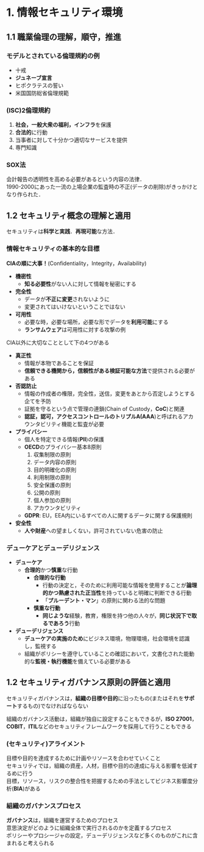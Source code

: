 # 1. 情報セキュリティ環境
## 1.1 職業倫理の理解，順守，推進
### モデルとされている倫理規約の例
- 十戒
- **ジュネーブ宣言**
- ヒポクラテスの誓い
- 米国国防総省倫理規範

### (ISC)2倫理規約
1. **社会，一般大衆の福利，インフラ**を保護
2. **合法的**に行動
3. 当事者に対して十分かつ適切なサービスを提供
4. 専門知識

### SOX法
会計報告の透明性を高める必要があるという内容の法律．<br>
1990-2000にあった一流の上場企業の監査時の不正(データの削除)がきっかけとなり作られた．

## 1.2 セキュリティ概念の理解と適用
セキュリティは**科学と実践**．**再現可能**な方法．
### 情報セキュリティの基本的な目標
**CIAの順に大事！**(Confidentiality，Integrity，Availability)
- **機密性**
  - **知る必要性**がない人に対して情報を秘密にする
- **完全性**
  - データが**不正に変更**されないように
  - 変更されてはいけないということではない
- **可用性**
  - 必要な時，必要な場所，必要な形でデータを**利用可能**にする
  - **ランサムウェア**は可用性に対する攻撃の例

CIA以外に大切なこととして下の4つがある
- **真正性**
  - 情報が本物であることを保証
  - **信頼できる機関から，信頼性がある検証可能な方法**で提供される必要がある
- **否認防止**
  - 情報の作成者の権限，完全性，送信，変更をあとから否定しようとする企てを予防
  - 証拠を守るという点で管理の連鎖(Chain of Custody，**CoC**)と関連
  - **認証，認可，アクセスコントロールのトリプルA(AAA**)と呼ばれるアカウンタビリティ機能と監査が必要
- **プライバシー**
  - 個人を特定できる情報(**PII**)の保護
  - **OECD**のプライバシー基本8原則
    1. 収集制限の原則
    2. データ内容の原則
    3. 目的明確化の原則
    4. 利用制限の原則
    5. 安全保護の原則
    6. 公開の原則
    7. 個人参加の原則
    8. アカウンタビリティ
  - **GDPR**: EU，EEA内にいるすべての人に関するデータに関する保護規則
- **安全性**
  - **人や財産**への望ましくない，許可されていない危害の防止

### デューケアとデューデリジェンス
- **デューケア**
  - **合理的**かつ**慎重**な行動
    - **合理的な行動**
      - 行動の決定と，そのために利用可能な情報を使用することが**論理的かつ熟慮された正当性**を持っていると明確に判断できる行動
      - 「**プルーデント・マン**」の原則に関わる法的な問題
    - **慎重な行動**
      - **同じような**経験，教育，権限を持つ他の人々が，**同じ状況下で取るであろう**行動
- **デューデリジェンス**
  - **デューケアの実施のため**にビジネス環境，物理環境，社会環境を認識し，監視する
  - 組織がポリシーを遵守していることの確認において，文書化された能動的な**監視・執行機能**を備えている必要がある

## 1.2 セキュリティガバナンス原則の評価と適用
セキュリティガバナンスは，**組織の目標や目的**に沿ったもの(またはそれを**サポート**するもの)でなければならない

組織のガバナンス活動は，組織が独自に設定することもできるが，**ISO 27001**，**COBIT**，**ITIL**などのセキュリティフレームワークを採用して行うこともできる

### (セキュリティ)アライメント
目標や目的を達成するために計画やリソースを合わせていくこと<br>
セキュリティでは，組織の資産，人材，目標や目的の達成に与える影響を低減するめに行う<br>
目標，リソース，リスクの整合性を把握するための手法としてビジネス影響度分析(**BIA**)がある

### 組織のガバナンスプロセス
**ガバナンス**は，組織を運営するためのプロセス<br>
意思決定がどのように組織全体で実行されるのかを定義するプロセス<br>
ポリシーやプロシージャの設定，デューデリジェンスなど多くのものがこれに含まれると考えられる